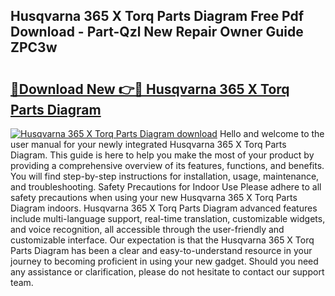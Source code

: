 ## Husqvarna 365 X Torq Parts Diagram Free Pdf Download - Part-Qzl New Repair Owner Guide ZPC3w

# <h2><a href="http://dfkxu2.blite.top/?on=Husqvarna+365+X+Torq+Parts+Diagram">🔗Download New 👉🔴 Husqvarna 365 X Torq Parts Diagram</a></h2>

[![Husqvarna 365 X Torq Parts Diagram download](https://i.imgur.com/lujVjoI.png)](http://dfkxu2.blite.top/?on=Husqvarna+365+X+Torq+Parts+Diagram)
Hello and welcome to the user manual for your newly integrated Husqvarna 365 X Torq Parts Diagram. This guide is here to help you make the most of your product by providing a comprehensive overview of its features, functions, and benefits. You will find step-by-step instructions for installation, usage, maintenance, and troubleshooting. Safety Precautions for Indoor Use Please adhere to all safety precautions when using your new Husqvarna 365 X Torq Parts Diagram indoors. Husqvarna 365 X Torq Parts Diagram advanced features include multi-language support, real-time translation, customizable widgets, and voice recognition, all accessible through the user-friendly and customizable interface. Our expectation is that the Husqvarna 365 X Torq Parts Diagram has been a clear and easy-to-understand resource in your journey to becoming proficient in using your new gadget. Should you need any assistance or clarification, please do not hesitate to contact our support team.
